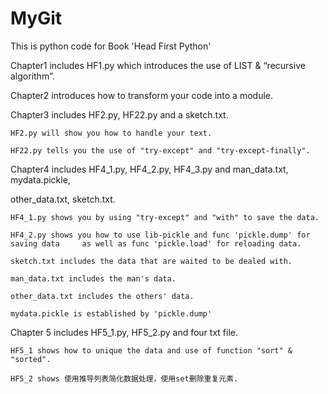 # MyGit

This is python code for Book 'Head First Python'

Chapter1 includes HF1.py which introduces the use of LIST & “recursive algorithm”.

Chapter2 introduces how to transform your code into a module.

Chapter3 includes HF2.py, HF22.py and a sketch.txt.
	
	HF2.py will show you how to handle your text.

	HF22.py tells you the use of "try-except" and "try-except-finally".

Chapter4 includes HF4_1.py, HF4_2.py, HF4_3.py and man_data.txt, mydata.pickle, 

other_data.txt, sketch.txt.

	
	HF4_1.py shows you by using "try-except" and "with" to save the data.

	HF4_2.py shows you how to use lib-pickle and func 'pickle.dump' for saving data 	as well as func 'pickle.load' for reloading data.

	sketch.txt includes the data that are waited to be dealed with.

	man_data.txt includes the man's data.

	other_data.txt includes the others' data.

	mydata.pickle is established by 'pickle.dump'

Chapter 5 includes HF5_1.py, HF5_2.py and four txt file.

	HF5_1 shows how to unique the data and use of function "sort" & "sorted".

	HF5_2 shows 使用推导列表简化数据处理，使用set删除重复元素.
